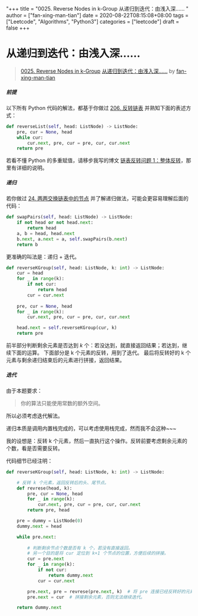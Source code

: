 "+++
title = "0025. Reverse Nodes in k-Group 从递归到迭代：由浅入深…… "
author = ["fan-xing-man-tian"]
date = 2020-08-22T08:15:08+08:00
tags = ["Leetcode", "Algorithms", "Python3"]
categories = ["leetcode"]
draft = false
+++

# 从递归到迭代：由浅入深……

> [0025. Reverse Nodes in k-Group](https://leetcode-cn.com/problems/reverse-nodes-in-k-group/)
> [从递归到迭代：由浅入深……](https://leetcode-cn.com/problems/reverse-nodes-in-k-group/solution/cong-di-gui-dao-die-dai-huan-mei-ru-men-bian-yi-fa/) by [fan-xing-man-tian](https://leetcode-cn.com/u/fan-xing-man-tian/)

##### 前提

以下所有 Python 代码的解法，都基于你做过 [206. 反转链表](https://leetcode-cn.com/problems/reverse-linked-list/) 并熟知下面的表述方式：

```py
def reverseList(self, head: ListNode) -> ListNode:
    pre, cur = None, head
    while cur:
        cur.next, pre, cur = pre, cur, cur.next
    return pre
```
若看不懂 Python 的多重赋值，请移步我写的博文 [链表反转问题 1：整体反转](https://blog.csdn.net/weixin_43932942/article/details/107921785)，那里有详细的说明。

##### 递归

若你做过 [24. 两两交换链表中的节点](https://leetcode-cn.com/problems/swap-nodes-in-pairs/) 并了解递归做法，可能会更容易理解后面的代码：
```py
def swapPairs(self, head: ListNode) -> ListNode:
    if not head or not head.next:
        return head
    a, b = head, head.next
    b.next, a.next = a, self.swapPairs(b.next)
    return b
```


更准确的叫法是：递归 + 迭代。

```py
def reverseKGroup(self, head: ListNode, k: int) -> ListNode:
    cur = head
    for _ in range(k):
        if not cur:
            return head
        cur = cur.next
 
    pre, cur = None, head
    for _ in range(k):
        cur.next, pre, cur = pre, cur, cur.next

    head.next = self.reverseKGroup(cur, k)
    return pre
```
前半部分判断剩余元素是否达到 $k$ 个：若没达到，就直接返回结果；若达到，继续下面的运算。
下面部分是 k 个元素的反转，用到了迭代。
最后将反转好的 k 个元素与剩余递归结束后的元素进行拼接，返回结果。

##### 迭代

由于本题要求：
> 你的算法只能使用常数的额外空间。

所以必须考虑迭代解法。

递归本质是调用内置栈完成的，可以考虑使用栈完成，然而我不会这种~~~

我的设想是：反转 k 个元素，然后一直执行这个操作。反转前要考虑剩余元素的个数，看是否需要反转。

代码细节已经注明：

```py
def reverseKGroup(self, head: ListNode, k: int) -> ListNode:

    # 反转 k 个元素，返回反转后的头、尾节点。
    def revrese(head, k):
        pre, cur = None, head
        for _ in range(k):
            cur.next, pre, cur = pre, cur, cur.next
        return pre, head

    pre = dummy = ListNode(0)
    dummy.next = head

    while pre.next:
        
        # 判断剩余节点个数是否有 k 个，若没有直接返回。
        # 另一个目的是将 cur 定位到 k+1 个节点的位置，方便后续的拼接。    
        cur = pre.next
        for _ in range(k):
            if not cur:
                return dummy.next
            cur = cur.next

        pre.next, pre = revrese(pre.next, k)  # 将 pre 连接已经反转好的元素，顺便移动 pre 的位置。
        pre.next = cur  # 拼接剩余元素，否则无法继续迭代。

    return dummy.next
```


